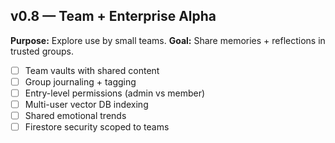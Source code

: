 ## v0.8 — Team + Enterprise Alpha

**Purpose:** Explore use by small teams.
**Goal:** Share memories + reflections in trusted groups.

- [ ] Team vaults with shared content
- [ ] Group journaling + tagging
- [ ] Entry-level permissions (admin vs member)
- [ ] Multi-user vector DB indexing
- [ ] Shared emotional trends
- [ ] Firestore security scoped to teams
